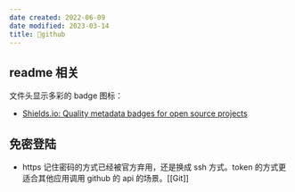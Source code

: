 ```yaml
---
date created: 2022-06-09
date modified: 2023-03-14
title: 🔗github
---
```


## readme 相关

文件头显示多彩的 badge 图标：

- [Shields.io: Quality metadata badges for open source projects](https://shields.io/)

## 免密登陆

- https 记住密码的方式已经被官方弃用，还是换成 ssh 方式。token 的方式更适合其他应用调用 github 的 api 的场景。[[Git]]
